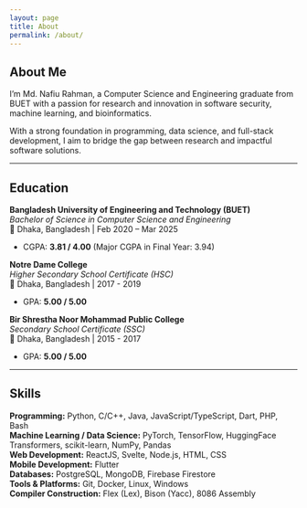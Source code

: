 ```yaml
---
layout: page
title: About
permalink: /about/
---
```


## About Me

I’m Md. Nafiu Rahman, a Computer Science and Engineering graduate from BUET with a passion for research and innovation in software security, machine learning, and bioinformatics.

With a strong foundation in programming, data science, and full-stack development, I aim to bridge the gap between research and impactful software solutions.

---

## Education

**Bangladesh University of Engineering and Technology (BUET)**  
*Bachelor of Science in Computer Science and Engineering*  
📍 Dhaka, Bangladesh | Feb 2020 – Mar 2025  
- CGPA: **3.81 / 4.00** (Major CGPA in Final Year: 3.94)

**Notre Dame College**  
*Higher Secondary School Certificate (HSC)*  
📍 Dhaka, Bangladesh | 2017 - 2019  
- GPA: **5.00 / 5.00**

**Bir Shrestha Noor Mohammad Public College**  
*Secondary School Certificate (SSC)*  
📍 Dhaka, Bangladesh | 2015 - 2017  
- GPA: **5.00 / 5.00**

---

## Skills

**Programming:** Python, C/C++, Java, JavaScript/TypeScript, Dart, PHP, Bash  
**Machine Learning / Data Science:** PyTorch, TensorFlow, HuggingFace Transformers, scikit-learn, NumPy, Pandas  
**Web Development:** ReactJS, Svelte, Node.js, HTML, CSS  
**Mobile Development:** Flutter  
**Databases:** PostgreSQL, MongoDB, Firebase Firestore  
**Tools & Platforms:** Git, Docker, Linux, Windows  
**Compiler Construction:** Flex (Lex), Bison (Yacc), 8086 Assembly
